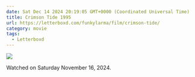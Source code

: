 ```yaml
---
date: Sat Dec 14 2024 20:19:05 GMT+0000 (Coordinated Universal Time)
title: Crimson Tide 1995
url: https://letterboxd.com/funkylarma/film/crimson-tide/
category: movie
tags:
  - Letterboxd
---
```


![](https://a.ltrbxd.com/resized/film-poster/4/7/4/7/2/47472-crimson-tide-0-600-0-900-crop.jpg?v=07d0e0d0aa)

Watched on Saturday November 16, 2024.
